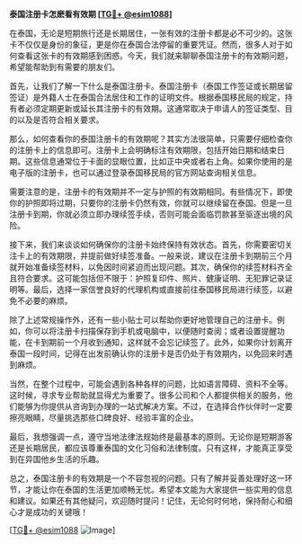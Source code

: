 **泰国注册卡怎麽看有效期 [[TG💪+ @esim1088](https://t.me/s/esim1088)]**

在泰国，无论是短期旅行还是长期居住，一张有效的注册卡都是必不可少的。这张卡不仅仅是身份的象征，更是你在泰国合法停留的重要凭证。然而，很多人对于如何查看这张卡的有效期感到困惑。今天，我们就来聊聊泰国注册卡的有效期问题，希望能帮助到有需要的朋友们。

首先，让我们了解一下什么是泰国注册卡。泰国注册卡（泰国工作签证或长期居留签证）是外籍人士在泰国合法居住和工作的证明文件。根据泰国移民局的规定，持有者必须定期更新或延长其注册卡的有效期。这通常取决于申请人的签证类型、目的以及是否符合相关要求。

那么，如何查看你的泰国注册卡的有效期呢？其实方法很简单，只需要仔细检查你的注册卡上的信息即可。注册卡上会明确标注有效期限，包括开始日期和结束日期。这些信息通常位于卡面的显眼位置，比如正中央或者右上角。如果你使用的是电子版的注册卡，也可以通过登录泰国移民局的官方网站查询相关信息。

需要注意的是，注册卡的有效期并不一定与护照的有效期相同。有些情况下，即使你的护照即将过期，只要你的注册卡仍然有效，你就可以继续留在泰国。但是一旦注册卡到期，你就必须立即办理续签手续，否则可能会面临罚款甚至驱逐出境的风险。

接下来，我们来谈谈如何确保你的注册卡始终保持有效状态。首先，你需要密切关注卡上的有效期限，并提前做好续签准备。一般来说，建议在注册卡到期前三个月就开始准备续签材料，以免因时间紧迫而出现问题。其次，确保你的续签材料齐全且符合要求。这可能包括但不限于：护照复印件、照片、健康证明、无犯罪记录证明等。最后，选择一家信誉良好的代理机构或直接前往泰国移民局进行续签，以避免不必要的麻烦。

除了上述常规操作外，还有一些小贴士可以帮助你更好地管理自己的注册卡。例如，你可以将注册卡扫描保存到手机或电脑中，以便随时查阅；或者设置提醒功能，在卡到期前一个月收到通知，这样就不会忘记续签了。此外，如果你计划离开泰国一段时间，记得在出发前确认你的注册卡是否仍处于有效期内，以免回来时遇到麻烦。

当然，在整个过程中，可能会遇到各种各样的问题，比如语言障碍、资料不全等。这时候，寻求专业帮助就显得尤为重要了。很多公司和个人都提供相关的服务，他们能够为你提供从咨询到办理的一站式解决方案。不过，在选择合作伙伴时一定要擦亮眼睛，尽量挑选那些口碑良好、经验丰富的企业。

最后，我想强调一点，遵守当地法律法规始终是最基本的原则。无论你是短期游客还是长期居民，都应该尊重泰国的文化习俗和法律制度。只有这样，才能真正享受到在异国他乡生活的乐趣。

总之，泰国注册卡的有效期是一个不容忽视的问题。只有了解并妥善处理好这一环节，才能让你在泰国的生活更加顺畅无忧。希望本文能为大家提供一些实用的信息和建议。如果还有其他疑问，欢迎随时提问！记住，无论何时何地，保持耐心和细心才是成功的关键哦！

[[TG💪+ @esim1088](https://t.me/s/esim1088) ![Image](https://i.postimg.cc/4NQfJmqS/Snipaste-2025-05-13-00-14-12.png)]